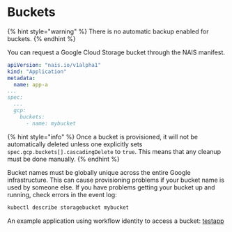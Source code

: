 # Buckets

{% hint style="warning" %}
There is no automatic backup enabled for buckets.
{% endhint %}

You can request a Google Cloud Storage bucket through the NAIS manifest.

```yaml
apiVersion: "nais.io/v1alpha1"
kind: "Application"
metadata:
  name: app-a
...
spec:
  ...
  gcp:
    buckets:
      - name: mybucket
```

{% hint style="info" %}
Once a bucket is provisioned, it will not be automatically deleted unless one explicitly sets `spec.gcp.buckets[].cascadingDelete` to `true`. This means that any cleanup must be done manually.
{% endhint %}

Bucket names must be globally unique across the entire Google infrastructure. This can cause provisioning problems if your bucket name is used by someone else. If you have problems getting your bucket up and running, check errors in the event log:

```bash
kubectl describe storagebucket mybucket
```

An example application using workflow identity to access a bucket: [testapp](https://github.com/nais/testapp/blob/master/pkg/bucket/bucket.go)

